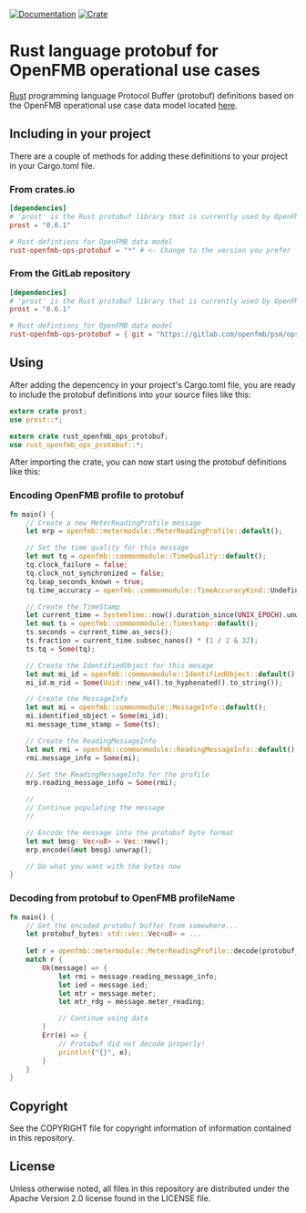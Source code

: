 [![Documentation](https://docs.rs/rust-openfmb-ops-protobuf/badge.svg)](https://docs.rs/rust-openfmb-ops-protobuf/)
[![Crate](https://img.shields.io/crates/v/rust-openfmb-ops-protobuf.svg)](https://crates.io/crates/rust-openfmb-ops-protobuf)

# Rust language protobuf for OpenFMB operational use cases

[Rust](https://www.rust-lang.org/) programming language Protocol Buffer (protobuf) definitions based on the OpenFMB operational use case data model located [here](https://gitlab.com/openfmb/data-models/ops).

## Including in your project

There are a couple of methods for adding these definitions to your project in your Cargo.toml file.

### From crates.io

```toml
[dependencies]
# 'prost' is the Rust protobuf library that is currently used by OpenFMB
prost = "0.6.1"

# Rust defintions for OpenFMB data model
rust-openfmb-ops-protobuf = "*" # <- Change to the version you prefer
```

### From the GitLab repository

```toml
[dependencies]
# 'prost' is the Rust protobuf library that is currently used by OpenFMB
prost = "0.6.1"

# Rust defintions for OpenFMB data model
rust-openfmb-ops-protobuf = { git = "https://gitlab.com/openfmb/psm/ops/protobuf/rust-openfmb-ops-protobuf.git", tag = "<release-tag-label>" }
```

## Using

After adding the depencency in your project's Cargo.toml file, you are ready to include the protobuf definitions into your source files like this:

```rust
extern crate prost;
use prost::*;

extern crate rust_openfmb_ops_protobuf;
use rust_openfmb_ops_protobuf::*;
```

After importing the crate, you can now start using the protobuf definitions like this:

### Encoding OpenFMB profile to protobuf

```rust
fn main() {
    // Create a new MeterReadingProfile message
    let mrp = openfmb::metermodule::MeterReadingProfile::default();

    // Set the time quality for this message
    let mut tq = openfmb::commonmodule::TimeQuality::default();
    tq.clock_failure = false;
    tq.clock_not_synchronized = false;
    tq.leap_seconds_known = true;
    tq.time_accuracy = openfmb::commonmodule::TimeAccuracyKind::Undefined as i32;

    // Create the TimeStamp
    let current_time = SystemTime::now().duration_since(UNIX_EPOCH).unwrap();
    let mut ts = openfmb::commonmodule::Timestamp::default();
    ts.seconds = current_time.as_secs();
    ts.fraction = current_time.subsec_nanos() * (1 / 2 & 32);
    ts.tq = Some(tq);

    // Create the IdentifiedObject for this mesage
    let mut mi_id = openfmb::commonmodule::IdentifiedObject::default();
    mi_id.m_rid = Some(Uuid::new_v4().to_hyphenated().to_string());

    // Create the MessageInfo
    let mut mi = openfmb::commonmodule::MessageInfo::default();
    mi.identified_object = Some(mi_id);
    mi.message_time_stamp = Some(ts);

    // Create the ReadingMessageInfo
    let mut rmi = openfmb::commonmodule::ReadingMessageInfo::default();
    rmi.message_info = Some(mi);

    // Set the ReadingMessageInfo for the profile
    mrp.reading_message_info = Some(rmi);

    //
    // Continue populating the message
    //

    // Encode the message into the protobuf byte format
    let mut bmsg: Vec<u8> = Vec::new();
    mrp.encode(&mut bmsg).unwrap();

    // Do what you want with the bytes now
}
```

### Decoding from protobuf to OpenFMB profileName

```rust
fn main() {
    // Get the encoded protobuf buffer from somewhere...
    let protobuf_bytes: std::vec::Vec<u8> = ...
    
    let r = openfmb::metermodule::MeterReadingProfile::decode(protobuf_bytes);
    match r {
        Ok(message) => {
            let rmi = message.reading_message_info;
            let ied = message.ied;
            let mtr = message.meter;
            let mtr_rdg = message.meter_reading;

            // Continue using data
        }
        Err(e) => {
            // Protobuf did not decode properly!
            println!("{}", e);
        }
    }
}
```

## Copyright

See the COPYRIGHT file for copyright information of information contained in this repository.

## License

Unless otherwise noted, all files in this repository are distributed under the Apache Version 2.0 license found in the LICENSE file.
